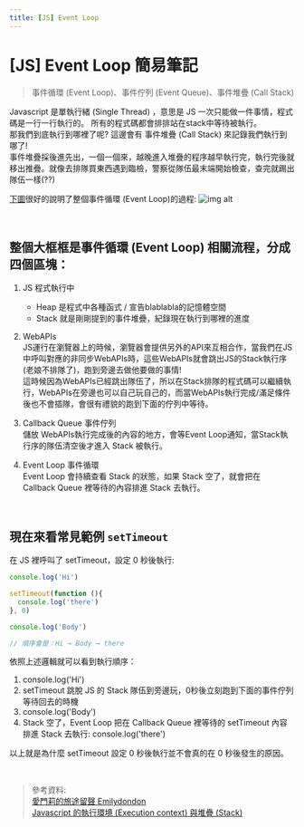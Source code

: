 ```yaml
---
title: [JS] Event Loop
---
```


# [JS] Event Loop 簡易筆記

>事件循環 (Event Loop)、事件佇列 (Event Queue)、事件堆疊 (Call Stack)

Javascript 是單執行緒 (Single Thread) ，意思是 JS 一次只能做一件事情，程式碼是一行一行執行的。 所有的程式碼都會排排站在stack中等待被執行。  
那我們到底執行到哪裡了呢? 這邊會有 事件堆疊 (Call Stack) 來記錄我們執行到哪了!   
事件堆疊採後進先出，一個一個來，越晚進入堆疊的程序越早執行完，執行完後就移出推疊。就像去排隊買東西遇到臨檢，警察從隊伍最末端開始檢查，查完就踢出隊伍一樣(??)

[下圖](https://medium.com/itsems-frontend/javascript-event-loop-event-queue-call-stack-74a02fed5625)很好的說明了整個事件循環 (Event Loop)的過程:
![img alt](https://miro.medium.com/max/1050/0*julBGLAIl2V-_TJ_.png )

<br>

## 整個大框框是事件循環 (Event Loop) 相關流程，分成四個區塊：

1. JS 程式執行中
   + Heap 是程式中各種函式 / 宣告blablabla的記憶體空間
   + Stack 就是剛剛提到的事件堆疊，紀錄現在執行到哪裡的進度

2. WebAPIs  
  JS運行在瀏覽器上的時候，瀏覽器會提供另外的API來互相合作，當我們在JS中呼叫對應的非同步WebAPIs時，這些WebAPIs就會跳出JS的Stack執行序(老娘不排隊了)，跑到旁邊去做他要做的事情!  
  這時候因為WebAPIs已經跳出隊伍了，所以在Stack排隊的程式碼可以繼續執行，WebAPIs在旁邊也可以自己玩自己的，而當WebAPIs執行完成/滿足條件後也不會插隊，會很有禮貌的跑到下面的佇列中等待。

3. Callback Queue 事件佇列  
  儲放 WebAPIs執行完成後的內容的地方，會等Event Loop通知，當Stack執行序的隊伍清空後才進入 Stack 被執行。

4. Event Loop 事件循環  
  Event Loop 會持續查看 Stack 的狀態，如果 Stack 空了，就會把在 Callback Queue 裡等待的內容排進 Stack 去執行。

<br>

## 現在來看常見範例 `setTimeout`

 在 JS 裡呼叫了 setTimeout，設定 0 秒後執行:

```js
console.log('Hi')

setTimeout(function (){
  console.log('there')
}, 0)

console.log('Body')

// 順序會是：Hi → Body → there
```

依照上述邏輯就可以看到執行順序：

1. console.log('Hi')
2. setTimeout 跳脫 JS 的 Stack 隊伍到旁邊玩，0秒後立刻跑到下面的事件佇列等待回去的時機
3. console.log('Body')
4. Stack 空了，Event Loop 把在 Callback Queue 裡等待的 setTimeout 內容排進 Stack 去執行: console.log('there')  

以上就是為什麼 setTimeout 設定 0 秒後執行並不會真的在 0 秒後發生的原因。

<br>

>參考資料:  
[愛門莉的旅途留聲 Emilydondon](https://emilywalkdone.blogspot.com/2021/01/JavaScript-EVENT-LOOP.html)  
[Javascript 的執行環境 (Execution context) 與堆疊 (Stack)](https://medium.com/itsems-frontend/javascript-execution-context-and-call-stack-e36e7f77152e)

